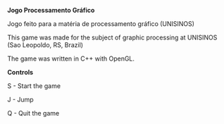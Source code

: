 <b>Jogo Processamento Gráfico</b>

<p>Jogo feito para a matéria de processamento gráfico (UNISINOS)</p>

<p>This game was made for the subject of graphic processing at UNISINOS (Sao Leopoldo, RS, Brazil)</p>
<p>The game was written in C++ with OpenGL.</p>

<b>Controls</b>
<p>S - Start the game</p>
<p>J - Jump</p>
<p>Q - Quit the game</p>

